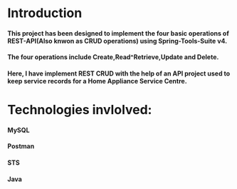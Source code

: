 # Introduction
#### This project has been designed to implement the four basic operations of REST-API(Also knwon as CRUD operations) using Spring-Tools-Suite v4. 
#### The four operations include Create,Read^Retrieve,Update and Delete.
#### Here, I have implement REST CRUD with the help of an API project used to keep service records for a Home Appliance Service Centre.
# Technologies invlolved:
#### MySQL
#### Postman
#### STS
#### Java
